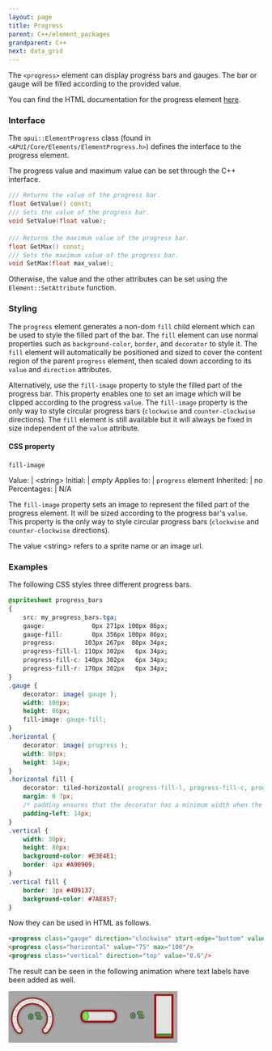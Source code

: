 ```yaml
---
layout: page
title: Progress
parent: C++/element_packages
grandparent: C++
next: data_grid
---
```


The `<progress>` element can display progress bars and gauges. The bar or gauge will be filled according to the provided value.

You can find the HTML documentation for the progress element [here]({{"pages/rml/data_display.html#progress"|relative_url}}).


### Interface

The `apui::ElementProgress` class (found in `<APUI/Core/Elements/ElementProgress.h>`) defines the interface to the progress element.

The progress value and maximum value can be set through the C++ interface.

```cpp
/// Returns the value of the progress bar.
float GetValue() const;
/// Sets the value of the progress bar.
void SetValue(float value);

/// Returns the maximum value of the progress bar.
float GetMax() const;
/// Sets the maximum value of the progress bar.
void SetMax(float max_value);
```

Otherwise, the value and the other attributes can be set using the `Element::SetAttribute` function.


### Styling

The `progress` element generates a non-dom `fill` child element which can be used to style the filled part of the bar. The `fill` element can use normal properties such as `background-color`, `border`, and `decorator` to style it. The `fill` element will automatically be positioned and sized to cover the content region of the parent `progress` element, then scaled down according to its `value` and `direction` attributes.

Alternatively, use the `fill-image` property to style the filled part of the progress bar. This property enables one to set an image which will be clipped according to the progress `value`. The `fill-image` property is the only way to style circular progress bars (`clockwise` and `counter-clockwise` directions). The `fill` element is still available but it will always be fixed in size independent of the `value` attribute.


#### CSS property


`fill-image`

Value: | \<string\>
Initial: | *empty*
Applies to: | `progress` element
Inherited: | no
Percentages: | N/A

The `fill-image` property sets an image to represent the filled part of the progress element. It will be sized according to the progress bar's `value`. This property is the only way to style circular progress bars (`clockwise` and `counter-clockwise` directions).

The value \<string\> refers to a sprite name or an image url.


### Examples

The following CSS styles three different progress bars.
```css
@spritesheet progress_bars
{
	src: my_progress_bars.tga;
	gauge:             0px 271px 100px 86px;
	gauge-fill:        0px 356px 100px 86px;
	progress:        103px 267px  80px 34px;
	progress-fill-l: 110px 302px   6px 34px;
	progress-fill-c: 140px 302px   6px 34px;
	progress-fill-r: 170px 302px   6px 34px;
}
.gauge { 
	decorator: image( gauge );
	width: 100px;
	height: 86px;
	fill-image: gauge-fill;
}
.horizontal { 
	decorator: image( progress );
	width: 80px;
	height: 34px;
}
.horizontal fill {
	decorator: tiled-horizontal( progress-fill-l, progress-fill-c, progress-fill-r );
	margin: 0 7px;
	/* padding ensures that the decorator has a minimum width when the value is zero */
	padding-left: 14px;
}
.vertical {
	width: 30px;
	height: 80px;
	background-color: #E3E4E1;
	border: 4px #A90909;
}
.vertical fill {
	border: 3px #4D9137;
	background-color: #7AE857;
}
```
Now they can be used in HTML as follows.
```html
<progress class="gauge" direction="clockwise" start-edge="bottom" value="0.3"/>
<progress class="horizontal" value="75" max="100"/>
<progress class="vertical" direction="top" value="0.6"/>
```

The result can be seen in the following animation where text labels have been added as well.

![progress bars](progress_bar.gif)
